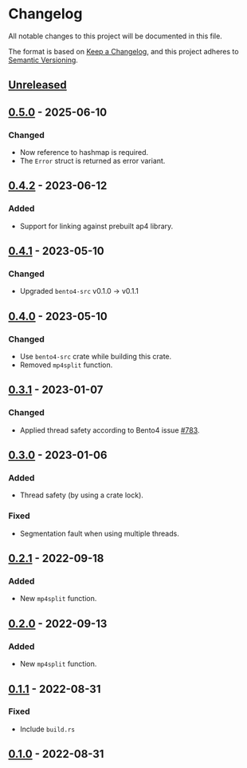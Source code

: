 # Changelog

All notable changes to this project will be documented in this file.

The format is based on [Keep a Changelog](https://keepachangelog.com/en/1.0.0),
and this project adheres to [Semantic Versioning](https://semver.org/spec/v2.0.0.html).

## [Unreleased]

## [0.5.0] - 2025-06-10

### Changed

- Now reference to hashmap is required.
- The `Error` struct is returned as error variant.

## [0.4.2] - 2023-06-12

### Added

- Support for linking against prebuilt ap4 library.

## [0.4.1] - 2023-05-10

### Changed

- Upgraded `bento4-src` v0.1.0 -> v0.1.1

## [0.4.0] - 2023-05-10

### Changed

- Use `bento4-src` crate while building this crate. 
- Removed `mp4split` function.

## [0.3.1] - 2023-01-07

### Changed

- Applied thread safety according to Bento4 issue [#783](https://github.com/axiomatic-systems/Bento4/issues/783).

## [0.3.0] - 2023-01-06

### Added

- Thread safety (by using a crate lock).

### Fixed

- Segmentation fault when using multiple threads.

## [0.2.1] - 2022-09-18

### Added

- New `mp4split` function.

## [0.2.0] - 2022-09-13

### Added

- New `mp4split` function.

## [0.1.1] - 2022-08-31

### Fixed

- Include `build.rs`

## [0.1.0] - 2022-08-31

[Unreleased]: https://github.com/clitic/vsd/compare/mp4decrypt-0.5.0...HEAD
[0.5.0]: https://github.com/clitic/vsd/compare/mp4decrypt-v0.4.2...mp4decrypt-0.5.0
[0.4.2]: https://github.com/clitic/vsd/compare/mp4decrypt-v0.4.1...mp4decrypt-v0.4.2
[0.4.1]: https://github.com/clitic/vsd/compare/mp4decrypt-v0.4.0...mp4decrypt-v0.4.1
[0.4.0]: https://github.com/clitic/mp4decrypt/compare/v0.3.1...HEAD
[0.3.1]: https://github.com/clitic/mp4decrypt/compare/v0.3.0...v0.3.1
[0.3.0]: https://github.com/clitic/mp4decrypt/compare/5759e24...v0.3.0
[0.2.1]: https://github.com/clitic/mp4decrypt/compare/56680c2...5759e24
[0.2.0]: https://github.com/clitic/mp4decrypt/compare/843bb3d...56680c2
[0.1.1]: https://github.com/clitic/mp4decrypt/compare/d2490fc...843bb3d
[0.1.0]: https://github.com/clitic/mp4decrypt/compare/3c00224...d2490fc
